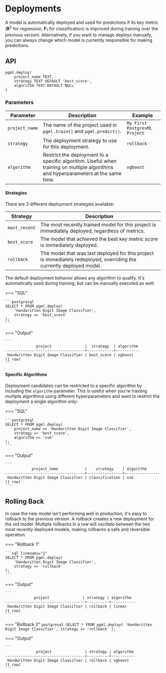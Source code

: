 # Deployments

A model is automatically deployed and used for predictions if its key metric (__R__<sup>2</sup> for regression, __F__<sub>1</sub> for classification) is improved during training over the previous version. Alternatively, if you want to manage deploys manually, you can always change which model is currently responsible for making predictions.


## API

```postgresql title="pgml.deploy()"
pgml.deploy(
	project_name TEXT,
	strategy TEXT DEFAULT 'best_score',
	algorithm TEXT DEFAULT NULL
)
```

### Parameters

| Parameter | Description | Example |
|-----------|-------------|---------|
| `project_name` | The name of the project used in `pgml.train()` and `pgml.predict()`. | `My First PostgresML Project` |
| `strategy` | The deployment strategy to use for this deployment. | `rollback` |
| `algorithm`  | Restrict the deployment to a specific algorithm. Useful when training on multiple algorithms and hyperparameters at the same time. | `xgboost` |


#### Strategies

There are 3 different deployment strategies available:

| Strategy | Description |
|----------|-------------|
| `most_recent` | The most recently trained model for this project is immediately deployed, regardless of metrics. |
| `best_score` | The model that achieved the best key metric score is immediately deployed. |
| `rollback` | The model that was last deployed for this project is immediately redeployed, overriding the currently deployed model. |

The default deployment behavior allows any algorithm to qualify. It's automatically used during training, but can be manually executed as well:

=== "SQL"

	```postgresql
	SELECT * FROM pgml.deploy(
		'Handwritten Digit Image Classifier',
		strategy => 'best_score'
	);
	```

=== "Output"

	```
                  project               |  strategy  | algorithm
	------------------------------------+------------+-----------
	 Handwritten Digit Image Classifier | best_score | xgboost
	(1 row)
	```

#### Specific Algorithms

Deployment candidates can be restricted to a specific algorithm by including the `algorithm` parameter. This is useful when you're training multiple algorithms using different hyperparameters and want to restrict the deployment a single algorithm only:

=== "SQL"

	```postgresql
	SELECT * FROM pgml.deploy(
        project_name => 'Handwritten Digit Image Classifier', 
        strategy => 'best_score', 
        algorithm => 'svm'
    );
	```

=== "Output"

	```
                project_name            |    strategy    | algorithm
	------------------------------------+----------------+----------------
	 Handwritten Digit Image Classifier | classification | svm
	(1 row)
	```


## Rolling Back

In case the new model isn't performing well in production, it's easy to rollback to the previous version. A rollback creates a new deployment for the old model. Multiple rollbacks in a row will oscillate between the two most recently deployed models, making rollbacks a safe and reversible operation.

=== "Rollback 1"

	```sql linenums="1"
	SELECT * FROM pgml.deploy(
		'Handwritten Digit Image Classifier',
		strategy => 'rollback'
	);
	```

=== "Output"

	```
                 project               | strategy | algorithm
	------------------------------------+----------+-----------
	 Handwritten Digit Image Classifier | rollback | linear
	(1 row)
	```

=== "Rollback 2"
	```postgresql
	SELECT * FROM pgml.deploy(
		'Handwritten Digit Image Classifier',
		strategy => 'rollback'
	);
	```

=== "Output"

	```
	              project               | strategy | algorithm
	------------------------------------+----------+-----------
	 Handwritten Digit Image Classifier | rollback | xgboost
	(1 row)
	```
